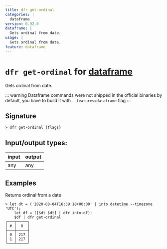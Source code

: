 ```yaml
---
title: dfr get-ordinal
categories: |
  dataframe
version: 0.92.0
dataframe: |
  Gets ordinal from date.
usage: |
  Gets ordinal from date.
feature: dataframe
---
```

<!-- This file is automatically generated. Please edit the command in https://github.com/nushell/nushell instead. -->

# `dfr get-ordinal` for [dataframe](/commands/categories/dataframe.md)

<div class='command-title'>Gets ordinal from date.</div>

::: warning
Dataframe commands were not shipped in the official binaries by default, you have to build it with `--features=dataframe` flag
:::

## Signature

```> dfr get-ordinal {flags} ```


## Input/output types:

| input | output |
| ----- | ------ |
| any   | any    |

## Examples

Returns ordinal from a date
```nu
> let dt = ('2020-08-04T16:39:18+00:00' | into datetime --timezone 'UTC');
    let df = ([$dt $dt] | dfr into-df);
    $df | dfr get-ordinal
╭───┬─────╮
│ # │  0  │
├───┼─────┤
│ 0 │ 217 │
│ 1 │ 217 │
╰───┴─────╯

```
